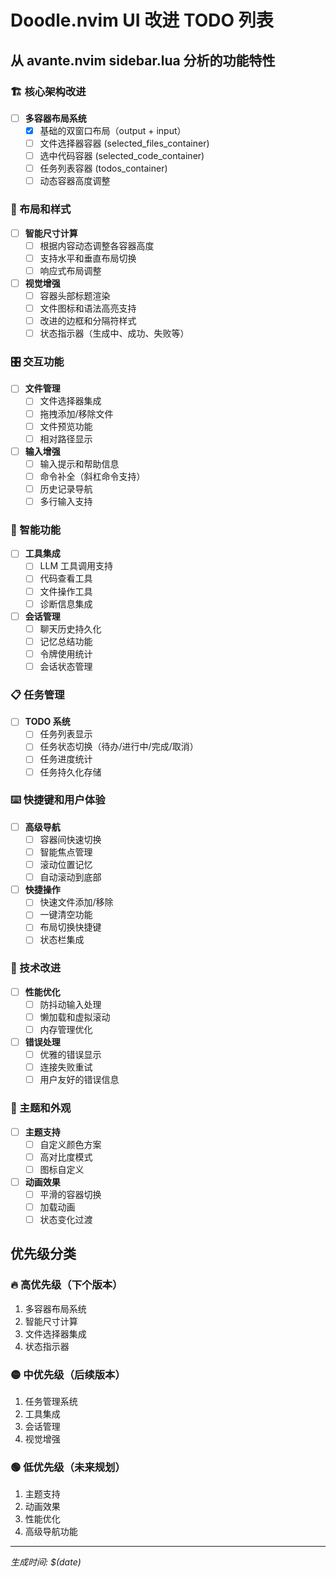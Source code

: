 # Doodle.nvim UI 改进 TODO 列表

## 从 avante.nvim sidebar.lua 分析的功能特性

### 🏗️ 核心架构改进
- [ ] **多容器布局系统**
  - [x] 基础的双窗口布局（output + input）
  - [ ] 文件选择器容器 (selected_files_container)
  - [ ] 选中代码容器 (selected_code_container) 
  - [ ] 任务列表容器 (todos_container)
  - [ ] 动态容器高度调整

### 📐 布局和样式
- [ ] **智能尺寸计算**
  - [ ] 根据内容动态调整各容器高度
  - [ ] 支持水平和垂直布局切换
  - [ ] 响应式布局调整
- [ ] **视觉增强**
  - [ ] 容器头部标题渲染
  - [ ] 文件图标和语法高亮支持
  - [ ] 改进的边框和分隔符样式
  - [ ] 状态指示器（生成中、成功、失败等）

### 🎛️ 交互功能
- [ ] **文件管理**
  - [ ] 文件选择器集成
  - [ ] 拖拽添加/移除文件
  - [ ] 文件预览功能
  - [ ] 相对路径显示
- [ ] **输入增强**
  - [ ] 输入提示和帮助信息
  - [ ] 命令补全（斜杠命令支持）
  - [ ] 历史记录导航
  - [ ] 多行输入支持

### 🤖 智能功能
- [ ] **工具集成**
  - [ ] LLM 工具调用支持
  - [ ] 代码查看工具
  - [ ] 文件操作工具
  - [ ] 诊断信息集成
- [ ] **会话管理**
  - [ ] 聊天历史持久化
  - [ ] 记忆总结功能
  - [ ] 令牌使用统计
  - [ ] 会话状态管理

### 📋 任务管理
- [ ] **TODO 系统**
  - [ ] 任务列表显示
  - [ ] 任务状态切换（待办/进行中/完成/取消）
  - [ ] 任务进度统计
  - [ ] 任务持久化存储

### ⌨️ 快捷键和用户体验
- [ ] **高级导航**
  - [ ] 容器间快速切换
  - [ ] 智能焦点管理
  - [ ] 滚动位置记忆
  - [ ] 自动滚动到底部
- [ ] **快捷操作**
  - [ ] 快速文件添加/移除
  - [ ] 一键清空功能
  - [ ] 布局切换快捷键
  - [ ] 状态栏集成

### 🔧 技术改进
- [ ] **性能优化**
  - [ ] 防抖动输入处理
  - [ ] 懒加载和虚拟滚动
  - [ ] 内存管理优化
- [ ] **错误处理**
  - [ ] 优雅的错误显示
  - [ ] 连接失败重试
  - [ ] 用户友好的错误信息

### 🎨 主题和外观
- [ ] **主题支持**
  - [ ] 自定义颜色方案
  - [ ] 高对比度模式
  - [ ] 图标自定义
- [ ] **动画效果**
  - [ ] 平滑的容器切换
  - [ ] 加载动画
  - [ ] 状态变化过渡

## 优先级分类

### 🔥 高优先级（下个版本）
1. 多容器布局系统
2. 智能尺寸计算
3. 文件选择器集成
4. 状态指示器

### 🟡 中优先级（后续版本）
1. 任务管理系统
2. 工具集成
3. 会话管理
4. 视觉增强

### 🟢 低优先级（未来规划）
1. 主题支持
2. 动画效果
3. 性能优化
4. 高级导航功能

---
*生成时间: $(date)* 